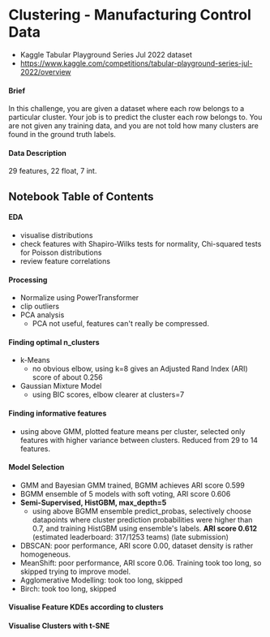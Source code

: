 # Clustering - Manufacturing Control Data
- Kaggle Tabular Playground Series Jul 2022 dataset
- https://www.kaggle.com/competitions/tabular-playground-series-jul-2022/overview

#### Brief
In this challenge, you are given a dataset where each row belongs to a particular cluster. Your job is to predict the cluster each row belongs to. You are not given any training data, and you are not told how many clusters are found in the ground truth labels. 

#### Data Description
29 features, 22 float, 7 int.

## Notebook Table of Contents
#### EDA
- visualise distributions
- check features with Shapiro-Wilks tests for normality, Chi-squared tests for Poisson distributions
- review feature correlations
#### Processing
- Normalize using PowerTransformer
- clip outliers
- PCA analysis
  - PCA not useful, features can't really be compressed.
#### Finding optimal n_clusters
- k-Means
  - no obvious elbow, using k=8 gives an Adjusted Rand Index (ARI) score of about 0.256
- Gaussian Mixture Model
  - using BIC scores, elbow clearer at clusters=7
#### Finding informative features
- using above GMM, plotted feature means per cluster, selected only features with higher variance between clusters. Reduced from 29 to 14 features.
#### Model Selection
- GMM and Bayesian GMM trained, BGMM achieves ARI score 0.599
- BGMM ensemble of 5 models with soft voting, ARI score 0.606
- **Semi-Supervised, HistGBM, max_depth=5**
  - using above BGMM ensemble predict_probas, selectively choose datapoints where cluster prediction probabilities were higher than 0.7, and training HistGBM using ensemble's labels. **ARI score 0.612** (estimated leaderboard: 317/1253 teams) (late submission)
- DBSCAN: poor performance, ARI score 0.00, dataset density is rather homogeneous.
- MeanShift: poor performance, ARI score 0.06. Training took too long, so skipped trying to improve model.
- Agglomerative Modelling: took too long, skipped
- Birch: took too long, skipped
#### Visualise Feature KDEs according to clusters
#### Visualise Clusters with t-SNE



  

